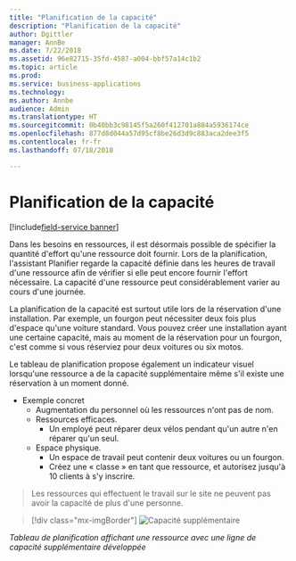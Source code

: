 ```yaml
---
title: "Planification de la capacité"
description: "Planification de la capacité"
author: Dgittler
manager: AnnBe
ms.date: 7/22/2018
ms.assetid: 96e82715-35fd-4587-a004-bbf57a14c1b2
ms.topic: article
ms.prod: 
ms.service: business-applications
ms.technology: 
ms.author: Annbe
audience: Admin
ms.translationtype: HT
ms.sourcegitcommit: 0b40bb3c98145f5a260f412701a884a5936174ce
ms.openlocfilehash: 877d8d044a57d95cf8be26d3d9c883aca2dee3f5
ms.contentlocale: fr-fr
ms.lasthandoff: 07/18/2018

---
```





#  <a name="capacity-scheduling"></a>Planification de la capacité

[!include[field-service banner](../../../includes/field-service.md)]



Dans les besoins en ressources, il est désormais possible de spécifier la quantité d'effort qu'une ressource doit fournir. Lors de la planification, l'assistant Planifier regarde la capacité définie dans les heures de travail d'une ressource afin de vérifier si elle peut encore fournir l'effort nécessaire. La capacité d'une ressource peut considérablement varier au cours d'une journée.

La planification de la capacité est surtout utile lors de la réservation d'une installation. Par exemple, un fourgon peut nécessiter deux fois plus d'espace qu'une voiture standard. Vous pouvez créer une installation ayant une certaine capacité, mais au moment de la réservation pour un fourgon, c'est comme si vous réserviez pour deux voitures ou six motos.

Le tableau de planification propose également un indicateur visuel lorsqu'une ressource a de la capacité supplémentaire même s'il existe une réservation à un moment donné.

* Exemple concret
    * Augmentation du personnel où les ressources n'ont pas de nom.
    * Ressources efficaces.
        * Un employé peut réparer deux vélos pendant qu'un autre n'en réparer qu'un seul.
    * Espace physique.
        * Un espace de travail peut contenir deux voitures ou un fourgon.
        * Créez une « classe » en tant que ressource, et autorisez jusqu'à 10 clients à s'y inscrire.
> Les ressources qui effectuent le travail sur le site ne peuvent pas avoir la capacité de plus d'une personne.

> [!div class="mx-imgBorder"]
> ![](media/Additional-Capacity.png "Capacité supplémentaire")
<!-- picture -->

*Tableau de planification affichant une ressource avec une ligne de capacité supplémentaire développée*

